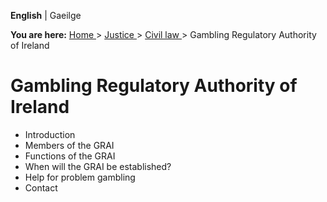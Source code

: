 **English** |  Gaeilge 

**You are here:** [ Home ](/en/) > [ Justice ](/en/justice/) > [ Civil law
](/en/justice/civil-law/) > Gambling Regulatory Authority of Ireland

#  Gambling Regulatory Authority of Ireland

  * Introduction 
  * Members of the GRAI 
  * Functions of the GRAI 
  * When will the GRAI be established? 
  * Help for problem gambling 
  * Contact 

